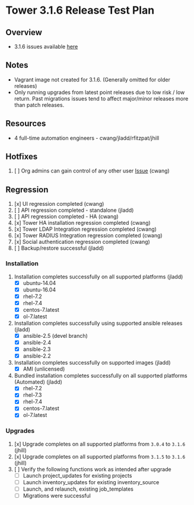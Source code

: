 # Tower 3.1.6 Release Test Plan

## Overview

* 3.1.6 issues available [here](https://github.com/ansible/tower/issues?q=is%3Aopen+is%3Aissue+milestone%3Arelease_3.1.6)

## Notes

* Vagrant image not created for 3.1.6. (Generally omitted for older releases)
* Only running upgrades from latest point releases due to low risk / low return. Past migrations issues tend to affect major/minor releases more than patch releases.

## Resources
* 4 full-time automation engineers - cwang/jladd/rfitzpat/jhill

## Hotfixes 

1. [ ] Org admins can gain control of any other user [Issue](https://github.com/ansible/tower/issues/1237) (cwang)

## Regression
1. [x] UI regression completed (cwang)
1. [ ] API regression completed - standalone (jladd)
1. [ ] API regression completed - HA (cwang)
1. [x] Tower HA installation regression completed (cwang)
1. [x] Tower LDAP Integration regression completed (cwang)
1. [x] Tower RADIUS Integration regression completed (cwang)
1. [x] Social authentication regression completed (cwang)
1. [ ] Backup/restore successful (jladd)

### Installation
1. Installation completes successfully on all supported platforms (jladd)
    * [x] ubuntu-14.04
    * [x] ubuntu-16.04
    * [x] rhel-7.2
    * [x] rhel-7.4
    * [x] centos-7.latest
    * [x] ol-7.latest
1. Installation completes successfully using supported ansible releases (jladd)
    * [x] ansible-2.5 (devel branch)
    * [x] ansible-2.4
    * [x] ansible-2.3
    * [x] ansible-2.2
1. Installation completes successfully on supported images (jladd)
    * [x] AMI (unlicensed)
1. Bundled installation completes successfully on all supported platforms (Automated)  (jladd)
    * [x] rhel-7.2
    * [x] rhel-7.3
    * [x] rhel-7.4
    * [x] centos-7.latest
    * [x] ol-7.latest

### Upgrades
1. [x] Upgrade completes on all supported platforms from `3.0.4` to `3.1.6` (jhill)
1. [x] Upgrade completes on all supported platforms from `3.1.5` to `3.1.6` (jhill)
1. [ ] Verify the following functions work as intended after upgrade
    * [ ] Launch project_updates for existing projects
    * [ ] Launch inventory_updates for existing inventory_source
    * [ ] Launch, and relaunch, existing job_templates
    * [ ] Migrations were successful
